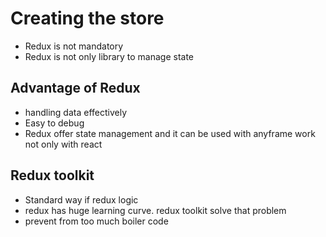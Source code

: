 # Creating the store
- Redux is not mandatory
- Redux is not only library to manage state

## Advantage of Redux 
- handling data effectively
- Easy to debug
- Redux offer state management and it can be used with anyframe work not only with react

## Redux toolkit 
- Standard way if redux logic
- redux has huge learning curve. redux toolkit solve that problem 
- prevent from too much boiler code
